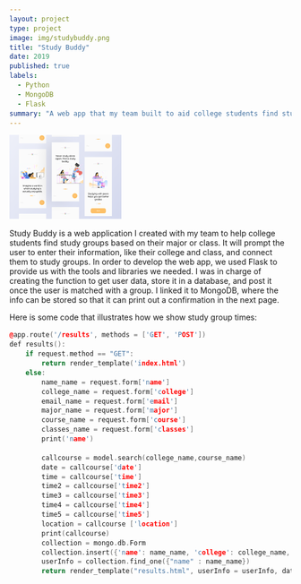 ```yaml
---
layout: project
type: project
image: img/studybuddy.png
title: "Study Buddy"
date: 2019
published: true
labels:
  - Python
  - MongoDB
  - Flask
summary: "A web app that my team built to aid college students find study groups in their campus for specific courses."
---
```


<div class="text-center p-4">
  <img width="200px" src="../img/studdybuddy-1.png" class="img-thumbnail" >
</div>

Study Buddy is a web application I created with my team to help college students find study groups based on their major or class. It will prompt the user to enter their information, like their college and class, and connect them to study groups. In order to develop the web app, we used Flask to provide us with the tools and libraries we needed. I was in charge of creating the function to get user data, store it in a database, and post it once the user is matched with a group. I linked it to MongoDB, where the info can be stored so that it can print out a confirmation in the next page.

Here is some code that illustrates how we show study group times:

```cpp
@app.route('/results', methods = ['GET', 'POST'])
def results():
    if request.method == "GET":
        return render_template('index.html')
    else:
        name_name = request.form['name'] 
        college_name = request.form['college']
        email_name = request.form['email']
        major_name = request.form['major']
        course_name = request.form['course']
        classes_name = request.form['classes']
        print('name')

        callcourse = model.search(college_name,course_name)
        date = callcourse['date']
        time = callcourse['time'] 
        time2 = callcourse['time2']
        time3 = callcourse['time3']
        time4 = callcourse['time4']
        time5 = callcourse['time5']
        location = callcourse ['location']
        print(callcourse)
        collection = mongo.db.Form
        collection.insert({'name': name_name, 'college': college_name, 'email':email_name, 'major': major_name, 'course': course_name, 'classes': classes_name})
        userInfo = collection.find_one({"name" : name_name})
        return render_template("results.html", userInfo = userInfo, date= date, time = time, time2 = time2, time3 = time3, time4 = time4, time5 = time5, location = location)
  
```


